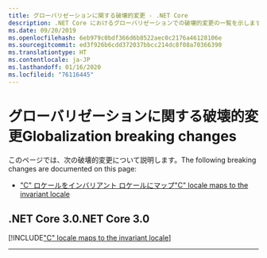 ```yaml
---
title: グローバリゼーションに関する破壊的変更 - .NET Core
description: .NET Core におけるグローバリゼーションでの破壊的変更の一覧を示します。
ms.date: 09/20/2019
ms.openlocfilehash: 6eb979c0bdf366d6b8522aec0c2176a46128106e
ms.sourcegitcommit: ed3f926b6cdd372037bbcc214dc8f08a70366390
ms.translationtype: HT
ms.contentlocale: ja-JP
ms.lasthandoff: 01/16/2020
ms.locfileid: "76116445"
---
```

# <a name="globalization-breaking-changes"></a><span data-ttu-id="4c4be-103">グローバリゼーションに関する破壊的変更</span><span class="sxs-lookup"><span data-stu-id="4c4be-103">Globalization breaking changes</span></span>

<span data-ttu-id="4c4be-104">このページでは、次の破壊的変更について説明します。</span><span class="sxs-lookup"><span data-stu-id="4c4be-104">The following breaking changes are documented on this page:</span></span>

- [<span data-ttu-id="4c4be-105">"C" ロケールをインバリアント ロケールにマップ</span><span class="sxs-lookup"><span data-stu-id="4c4be-105">"C" locale maps to the invariant locale</span></span>](#c-locale-maps-to-the-invariant-locale)

## <a name="net-core-30"></a><span data-ttu-id="4c4be-106">.NET Core 3.0</span><span class="sxs-lookup"><span data-stu-id="4c4be-106">.NET Core 3.0</span></span>

[!INCLUDE["C" locale maps to the invariant locale](~/includes/core-changes/globalization/3.0/c-locale-maps-to-invariant-locale.md)]

***
